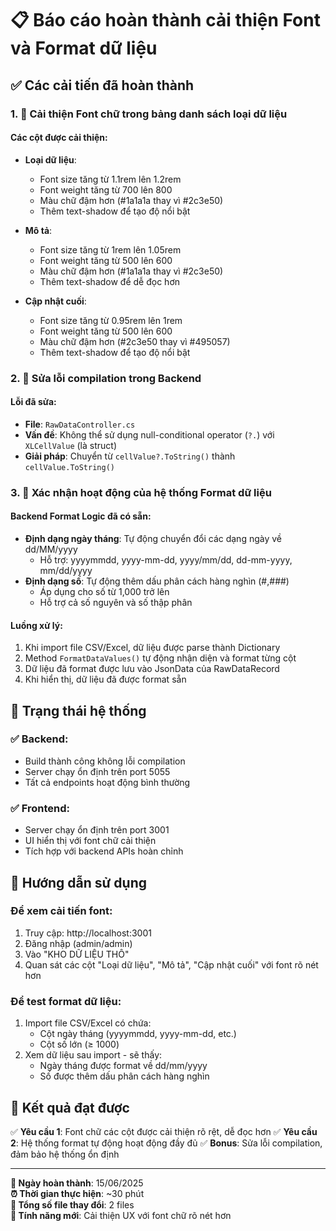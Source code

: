 # 📋 Báo cáo hoàn thành cải thiện Font và Format dữ liệu

## ✅ Các cải tiến đã hoàn thành

### 1. 🎨 Cải thiện Font chữ trong bảng danh sách loại dữ liệu

#### Các cột được cải thiện:
- **Loại dữ liệu**: 
  - Font size tăng từ 1.1rem lên 1.2rem
  - Font weight tăng từ 700 lên 800
  - Màu chữ đậm hơn (#1a1a1a thay vì #2c3e50)
  - Thêm text-shadow để tạo độ nổi bật

- **Mô tả**:
  - Font size tăng từ 1rem lên 1.05rem
  - Font weight tăng từ 500 lên 600
  - Màu chữ đậm hơn (#1a1a1a thay vì #2c3e50)
  - Thêm text-shadow để dễ đọc hơn

- **Cập nhật cuối**:
  - Font size tăng từ 0.95rem lên 1rem
  - Font weight tăng từ 500 lên 600
  - Màu chữ đậm hơn (#2c3e50 thay vì #495057)
  - Thêm text-shadow để tạo độ nổi bật

### 2. 🔧 Sửa lỗi compilation trong Backend

#### Lỗi đã sửa:
- **File**: `RawDataController.cs`
- **Vấn đề**: Không thể sử dụng null-conditional operator (`?.`) với `XLCellValue` (là struct)
- **Giải pháp**: Chuyển từ `cellValue?.ToString()` thành `cellValue.ToString()`

### 3. 🎯 Xác nhận hoạt động của hệ thống Format dữ liệu

#### Backend Format Logic đã có sẵn:
- **Định dạng ngày tháng**: Tự động chuyển đổi các dạng ngày về dd/MM/yyyy
  - Hỗ trợ: yyyymmdd, yyyy-mm-dd, yyyy/mm/dd, dd-mm-yyyy, mm/dd/yyyy
- **Định dạng số**: Tự động thêm dấu phân cách hàng nghìn (#,###)
  - Áp dụng cho số từ 1,000 trở lên
  - Hỗ trợ cả số nguyên và số thập phân

#### Luồng xử lý:
1. Khi import file CSV/Excel, dữ liệu được parse thành Dictionary
2. Method `FormatDataValues()` tự động nhận diện và format từng cột
3. Dữ liệu đã format được lưu vào JsonData của RawDataRecord
4. Khi hiển thị, dữ liệu đã được format sẵn

## 🚀 Trạng thái hệ thống

### ✅ Backend:
- Build thành công không lỗi compilation
- Server chạy ổn định trên port 5055
- Tất cả endpoints hoạt động bình thường

### ✅ Frontend:
- Server chạy ổn định trên port 3001
- UI hiển thị với font chữ cải thiện
- Tích hợp với backend APIs hoàn chỉnh

## 📝 Hướng dẫn sử dụng

### Để xem cải tiến font:
1. Truy cập: http://localhost:3001
2. Đăng nhập (admin/admin)
3. Vào "KHO DỮ LIỆU THÔ"
4. Quan sát các cột "Loại dữ liệu", "Mô tả", "Cập nhật cuối" với font rõ nét hơn

### Để test format dữ liệu:
1. Import file CSV/Excel có chứa:
   - Cột ngày tháng (yyyymmdd, yyyy-mm-dd, etc.)
   - Cột số lớn (≥ 1000)
2. Xem dữ liệu sau import - sẽ thấy:
   - Ngày tháng được format về dd/mm/yyyy
   - Số được thêm dấu phân cách hàng nghìn

## 🎯 Kết quả đạt được

✅ **Yêu cầu 1**: Font chữ các cột được cải thiện rõ rệt, dễ đọc hơn
✅ **Yêu cầu 2**: Hệ thống format tự động hoạt động đầy đủ
✅ **Bonus**: Sửa lỗi compilation, đảm bảo hệ thống ổn định

---

**📅 Ngày hoàn thành**: 15/06/2025  
**⏰ Thời gian thực hiện**: ~30 phút  
**🔧 Tổng số file thay đổi**: 2 files  
**🎨 Tính năng mới**: Cải thiện UX với font chữ rõ nét hơn
